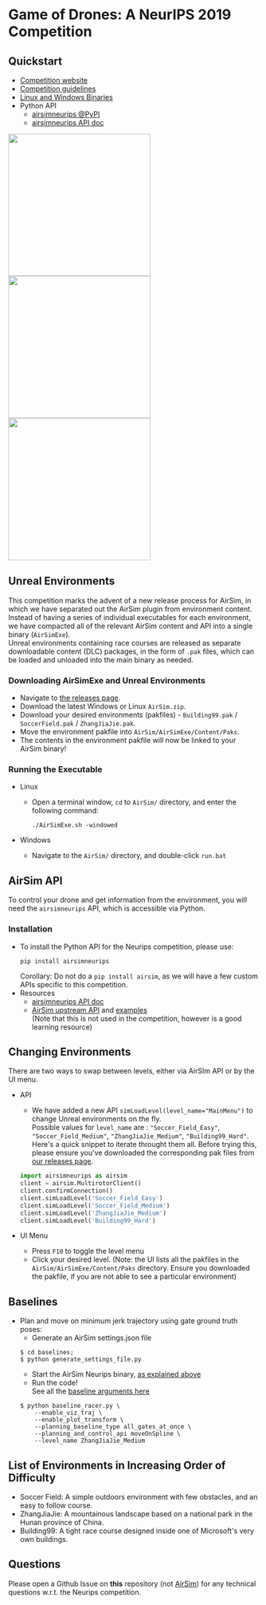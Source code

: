 # Game of Drones: A NeurIPS 2019 Competition

## Quickstart
- [Competition website](https://www.microsoft.com/en-us/research/academic-program/game-of-drones-competition-at-neurips-2019/)
- [Competition guidelines](https://github.com/microsoft/AirSim-NeurIPS2019-Drone-Racing/blob/master/docs/competition_guidelines.md)
- [Linux and Windows Binaries](https://github.com/microsoft/AirSim-NeurIPS2019-Drone-Racing/releases)
- Python API
   - [airsimneurips @PyPI](https://pypi.org/project/airsimneurips/)
   - [airsimneurips API doc](https://microsoft.github.io/AirSim-NeurIPS2019-Drone-Racing/)


<img src="https://github.com/madratman/airsim_neurips_gifs/blob/master/imgs/neurips_b99_3_drones.gif?raw=true" width="285"> <img src="https://github.com/madratman/airsim_neurips_gifs/blob/master/imgs/neurips_soccer_field_8_drones.gif?raw=true" width="285"> <img src="https://github.com/madratman/airsim_neurips_gifs/blob/master/imgs/neurips_zhangjiajie_4_drones.gif?raw=true" width="285">

## Unreal Environments
This competition marks the advent of a new release process for AirSim, in which we have separated out the AirSim plugin from environment content. Instead of having a series of individual executables for each environment, we have compacted all of the relevant AirSim content and API into a single binary (`AirSimExe`).    
Unreal environments containing race courses are released as separate downloadable content (DLC) packages, in the form of `.pak` files, which can be loaded and unloaded into the main binary as needed.    

### Downloading AirSimExe and Unreal Environments 
- Navigate to [the releases page](https://github.com/microsoft/AirSim-NeurIPS2019-Drone-Racing/releases).
- Download the latest Windows or Linux `AirSim.zip`. 
- Download your desired environments (pakfiles) - `Building99.pak` / ` SoccerField.pak` / `ZhangJiaJie.pak`.
- Move the environment pakfile into `AirSim/AirSimExe/Content/Paks`. 
- The contents in the environment pakfile will now be linked to your AirSim binary!

### Running the Executable
- Linux
	- Open a terminal window, `cd` to `AirSim/` directory, and enter the following command:
		```
		./AirSimExe.sh -windowed
		```

- Windows
	- Navigate to the `AirSim/` directory, and double-click `run.bat`

## AirSim API
To control your drone and get information from the environment, you will need the `airsimneurips` API, which is accessible via Python. 

### Installation
- To install the Python API for the Neurips competition, please use:
	```
	pip install airsimneurips
	```
	Corollary: Do not do a `pip install airsim`, as we will have a few custom APIs specific to this competition. 
- Resources 
  	- [airsimneurips API doc](https://microsoft.github.io/AirSim-NeurIPS2019-Drone-Racing/)
	- [AirSim upstream API](https://microsoft.github.io/AirSim/docs/apis/) and [examples](https://github.com/microsoft/AirSim/tree/master/PythonClient)    
	(Note that this is not used in the competition, however is a good learning resource)

## Changing Environments
There are two ways to swap between levels, either via AirSIm API or by the UI menu.
- API 
	- We have added a new API `simLoadLevel(level_name="MainMenu")` to change Unreal environments on the fly.   
	 Possible values for `level_name` are : `"Soccer_Field_Easy"`, `"Soccer_Field_Medium"`, `"ZhangJiaJie_Medium"`, `"Building99_Hard"`. 
	Here's a quick snippet to iterate throught them all. Before trying this, please ensure you've downloaded the 	corresponding pak files from [our releases page](https://github.com/microsoft/AirSim-NeurIPS2019-Drone-Racing/releases). 

	```python
	import airsimneurips as airsim
	client = airsim.MultirotorClient()
	client.confirmConnection()
	client.simLoadLevel('Soccer_Field_Easy')	
	client.simLoadLevel('Soccer_Field_Medium')	
	client.simLoadLevel('ZhangJiaJie_Medium')
	client.simLoadLevel('Building99_Hard')
	```
- UI Menu
	- Press `F10` to toggle the level menu
	- Click your desired level. (Note: the UI lists all the pakfiles in the `AirSim/AirSimExe/Content/Paks` directory. Ensure you downloaded the pakfile, if you are not able to see a particular environment)

## Baselines
 - Plan and move on minimum jerk trajectory using gate ground truth poses:
    - Generate an AirSim settings.json file
	 ```shell
	$ cd baselines;
	$ python generate_settings_file.py
	```
    - Start the AirSim Neurips binary, [as explained above](https://github.com/microsoft/AirSim-NeurIPS2019-Drone-Racing#running-the-executable)
    - Run the code!  
      See all the [baseline arguments here](https://github.com/microsoft/AirSim-NeurIPS2019-Drone-Racing/blob/master/baselines/baseline_racer.py#L184-#L188) 
	```shell
	$ python baseline_racer.py \
		--enable_viz_traj \
		--enable_plot_transform \
		--planning_baseline_type all_gates_at_once \
		--planning_and_control_api moveOnSpline \
		--level_name ZhangJiaJie_Medium 
	```

	
## List of Environments in Increasing Order of Difficulty 
- Soccer Field: A simple outdoors environment with few obstacles, and an easy to follow course.
- ZhangJiaJie: A mountainous landscape based on a national park in the Hunan province of China.
- Building99: A tight race course designed inside one of Microsoft's very own buildings.

## Questions
Please open a Github Issue on **this** repository (not [AirSim](https://github.com/microsoft/AirSim)) for any technical questions w.r.t. the Neurips competition. 
